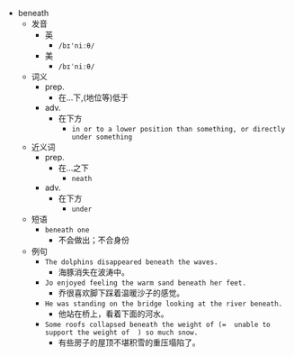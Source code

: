 - beneath
  - 发音
    - 英
      - `/bɪ'niːθ/`
    - 美
      - `/bɪˈniːθ/`
  - 词义
    - prep.
      - 在…下,(地位等)低于
    - adv.
      - 在下方
        - `in or to a lower position than something, or directly under something`
  - 近义词
    - prep.
      - 在…之下
        - `neath`
    - adv.
      - 在下方
        - `under`
  - 短语
    - `beneath one`
      - 不会做出；不合身份 
  - 例句
    - `The dolphins disappeared beneath the waves.`
      - 海豚消失在波涛中。
    - `Jo enjoyed feeling the warm sand beneath her feet.`
      - 乔很喜欢脚下踩着温暖沙子的感觉。
    - `He was standing on the bridge looking at the river beneath.`
      - 他站在桥上，看着下面的河水。
    - `Some roofs collapsed beneath the weight of (=  unable to support the weight of  ) so much snow.`
      - 有些房子的屋顶不堪积雪的重压塌陷了。


